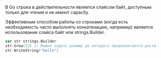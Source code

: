В Go строка в действительности является слайсом байт, доступным только для чтения и не имеют capacity.

Эффективным способом работы со строками (когда есть необходимость часто выполнять конкатенацию, например) является использование слайса байт или strings.Builder.

```go
var str strings.Builder
str.Grow(12) // Можно задать размер до которого предполагается рости
str.WriteString("hello")
```
